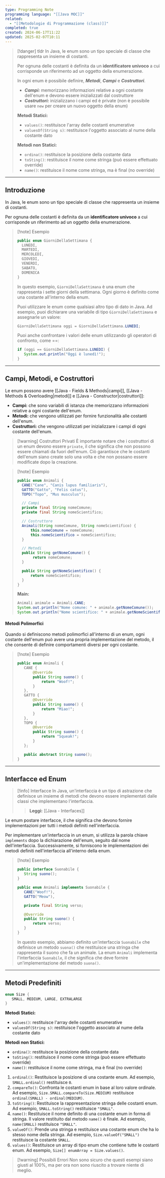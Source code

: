 ```yaml
---
type: Programming Note
programming language: "[[Java MOC]]"
related:
  - "[[Metodologie di Programmazione (class)]]"
completed: true
created: 2024-06-17T11:22
updated: 2025-02-07T10:11
---
```


>[!danger] tldr
>In Java, le enum sono un tipo speciale di classe che rappresenta un insieme di costanti. 
>
>Per ognuna delle costanti è definita da un **identificatore univoco** a cui corrisponde un riferimento ad un oggetto della enumerazione.
>
>In ogni enum è possibile definire, ***Metodi***, ***Campi*** e ***Costruttori***.
>
>- ***Campi:*** memorizzano informazioni relative a ogni costante dell'enum e devono essere inizializzati dal costruttore
>- ***Costruttori:*** inizializzano i campi ed è private (non è possibile usare `new` per creare un nuovo oggetto della enum)
>  
>  **Metodi Statici:**
>- `values()`: restituisce l'array delle costanti enumerative
>- `valuesOf(String s)`: restituisce l'oggetto associato al nume della costante dato
>
>**Metodi non Statici:**
>- `ordina()`: restituisce la posizione della costante data
>- `toSting()`: restituisce il nome come stringa (può essere effettuato override)
>- `name()`: restituisce il nome come stringa, ma è final (no override)

---
## Introduzione

In Java, le enum sono un tipo speciale di classe che rappresenta un insieme di costanti. 

Per ognuna delle costanti è definita da un **identificatore univoco** a cui corrisponde un riferimento ad un oggetto della enumerazione.

>[!note] Esempio
>```java
>public enum GiorniDellaSettimana {     
>	LUNEDI,     
>	MARTEDI,     
>	MERCOLEDI,     
>	GIOVEDI,     
>	VENERDI,     
>	SABATO,     
>	DOMENICA 
>}
>```
>
>In questo esempio, `GiorniDellaSettimana` è una enum che rappresenta i sette giorni della settimana. Ogni giorno è definito come una costante all'interno della enum.
>
>Puoi utilizzare le enum come qualsiasi altro tipo di dato in Java. Ad esempio, puoi dichiarare una variabile di tipo `GiorniDellaSettimana` e assegnarle un valore:
>
>```java
>GiorniDellaSettimana oggi = GiorniDellaSettimana.LUNEDI;
>```
>
>Puoi anche confrontare i valori delle enum utilizzando gli operatori di confronto, come ==:
>
>```java
>if (oggi == GiorniDellaSettimana.LUNEDI) {
>    System.out.println("Oggi è lunedì!");
>}
>```

---
## Campi, Metodi, e Costruttori 

Le enum possono avere [[Java - Fields & Methods|campi]], [[Java - Methods & Overloading|metodi]] e [[Java - Constructor|costruttori]]:
- **Campi:** che sono variabili di istanza che memorizzano informazioni relative a ogni costante dell'enum.
- **Metodi:** che vengono utilizzati per fornire funzionalità alle costanti dell'enum.
- **Costruttori:** che vengono utilizzati per inizializzare i campi di ogni costante dell'enum.

>[!warning] Costruttori Privati
>È importante notare che i costruttori di un enum devono essere `private`, il che significa che non possono essere chiamati da fuori dell'enum. Ciò garantisce che le costanti dell'enum siano create solo una volta e che non possano essere modificate dopo la creazione.

>[!note] Esempio
>```java
>public enum Animali {
>	CANE("Cane", "Canis lupus familiaris"),
>	GATTO("Gatto", "Felis catus"),
>	TOPO("Topo", "Mus musculus");
>
>	// Campi
>	private final String nomeComune;
>	private final String nomeScientifico;
>
>	// Costruttore
>	Animali(String nomeComune, String nomeScientifico) {
>		this.nomeComune = nomeComune;
>		this.nomeScientifico = nomeScientifico;
>	}
>
>	// Metodi
>	public String getNomeComune() {
>		 return nomeComune;
>	}
>
>	public String getNomeScientifico() {
>		return nomeScientifico;
>	}
>}
>```
>
>**Main:**
>```java
>Animali animale = Animali.CANE;
>System.out.println("Nome comune: " + animale.getNomeComune());
>System.out.println("Nome scientifico: " + animale.getNomeScientifico());
>```

#### Metodi Polimorfici

Quando si definiscono metodi polimorfici all'interno di un enum, ogni costante dell'enum può avere una propria implementazione del metodo, il che consente di definire comportamenti diversi per ogni costante.

>[!note] Esempio
>```java
>public enum Animali {
>    CANE {
>        @Override
>        public String suono() {
>            return "Woof!";
>        }
>    },
>    GATTO {
>        @Override
>        public String suono() {
>            return "Miao!";
>        }
>    },
>    TOPO {
>        @Override
>        public String suono() {
>            return "Squeak!";
>        }
>    };
>
>    public abstract String suono();
>}
>```

---
## Interfacce ed Enum

>[!info] Interfacce
>In Java, un'interfaccia è un tipo di astrazione che definisce un insieme di metodi che devono essere implementati dalle classi che implementano l'interfaccia. 
>
>>**Leggi:** [[Java - Interfaces]]

Le enum pos[](Java%20-%20Interfaces.md)tare interfacce, il che significa che devono fornire implementazioni per tutti i metodi definiti nell'interfaccia.

Per implementare un'interfaccia in un enum, si utilizza la parola chiave `implements` dopo la dichiarazione dell'enum, seguito dal nome dell'interfaccia. Successivamente, si forniscono le implementazioni dei metodi definiti nell'interfaccia all'interno della enum.

>[!note] Esempio
>```java
>public interface Suonabile {
>    String suono();
>}
>
>public enum Animali implements Suonabile {
>    CANE("Woof!"),
>    GATTO("Meow"),
>
>    private final String verso;
>
>    @Override
>    public String suono() {
>        return verso;
>    }
>}
>```
>
>In questo esempio, abbiamo definito un'interfaccia `Suonabile` che definisce un metodo `suona()` che restituisce una stringa che rappresenta il suono che fa un animale. La enum `Animali` implementa l'interfaccia `Suonabile`, il che significa che deve fornire un'implementazione del metodo `suona()`.

---
## Metodi Predefiniti

```java
enum Size { 
   SMALL, MEDIUM, LARGE, EXTRALARGE 
}
```

**Metodi Statici:**
- `values()`: restituisce l'array delle costanti enumerative
- `valuesOf(String s)`: restituisce l'oggetto associato al nume della costante dato

**Metodi non Statici:**
- `ordina()`: restituisce la posizione della costante data
- `toSting()`: restituisce il nome come stringa (può essere effettuato override)
- `name()`: restituisce il nome come stringa, ma è final (no override)

1. `ordinal()`: Restituisce la posizione di una costante enum. Ad esempio, `SMALL.ordinal()` restituisce `0`.
2. `compareTo()`: Confronta le costanti enum in base al loro valore ordinale. Ad esempio, `Size.SMALL.compareTo(Size.MEDIUM)` restituisce `ordinal(SMALL) - ordinal(MEDIUM)`.
3. `toString()`: Restituisce la rappresentazione stringa delle costanti enum. Ad esempio, `SMALL.toString()` restituisce `"SMALL"`.
4. `name()`: Restituisce il nome definito di una costante enum in forma di stringa. Il valore restituito dal metodo `name()` è finale. Ad esempio, `name(SMALL)` restituisce `"SMALL"`.
5. `valueOf()`: Prende una stringa e restituisce una costante enum che ha lo stesso nome della stringa. Ad esempio, `Size.valueOf("SMALL")` restituisce la costante `SMALL`.
6. `values()`: Restituisce un array di tipo enum che contiene tutte le costanti enum. Ad esempio, `Size[] enumArray = Size.values()`.

>[!warning]  Possibili Errori
>Non sono sicuro che questi esempi siano giusti al 100%, ma per ora non sono riuscito a trovare niente di meglio.

